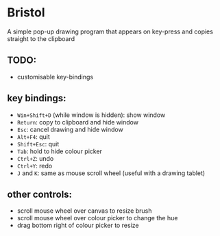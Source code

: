 # Bristol
A simple pop-up drawing program that appears on key-press and copies straight to the clipboard

## TODO:
* customisable key-bindings

## key bindings:
* `Win+Shift+D` (while window is hidden): show window
* `Return`: copy to clipboard and hide window
* `Esc`: cancel drawing and hide window
* `Alt+F4`: quit
* `Shift+Esc`: quit
* `Tab`: hold to hide colour picker
* `Ctrl+Z`: undo
* `Ctrl+Y`: redo
* `J` and `K`: same as mouse scroll wheel (useful with a drawing tablet)

##  other controls:
* scroll mouse wheel over canvas to resize brush
* scroll mouse wheel over colour picker to change the hue
* drag bottom right of colour picker to resize
